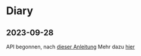# Diary

## 2023-09-28
API begonnen, nach [dieser Anleitung](https://blog.corsego.com/rails-api-bearer-authentication)
Mehr dazu [hier](api.md)